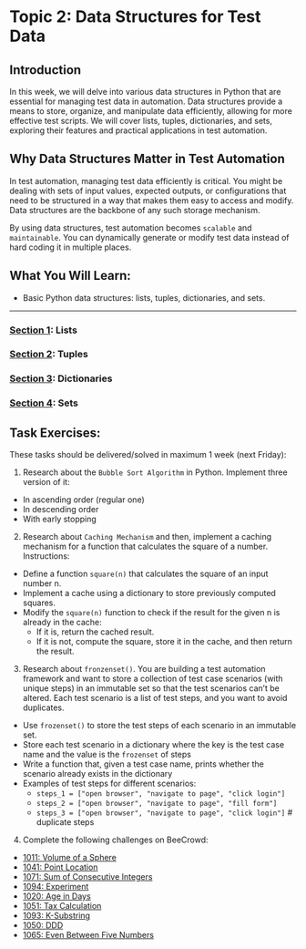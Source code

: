 # Topic 2: Data Structures for Test Data

## Introduction

In this week, we will delve into various data structures in Python that are essential for managing test data in automation. Data structures provide a means to store, organize, and manipulate data efficiently, allowing for more effective test scripts. We will cover lists, tuples, dictionaries, and sets, exploring their features and practical applications in test automation.

## Why Data Structures Matter in Test Automation

In test automation, managing test data efficiently is critical. You might be dealing with sets of input values, expected outputs, or configurations that need to be structured in a way that makes them easy to access and modify. Data structures are the backbone of any such storage mechanism.

By using data structures, test automation becomes `scalable` and `maintainable`. You can dynamically generate or modify test data instead of hard coding it in multiple places.


## What You Will Learn:
- Basic Python data structures: lists, tuples, dictionaries, and sets.

---


### [Section 1](lists): Lists

### [Section 2](tuples): Tuples

### [Section 3](dictionaries): Dictionaries

### [Section 4](sets): Sets


## Task Exercises:

These tasks should be delivered/solved in maximum 1 week (next Friday):

1. Research about the `Bubble Sort Algorithm` in Python. Implement three version of it:
- In ascending order (regular one)
- In descending order
- With early stopping

2. Research about `Caching Mechanism` and then, implement a caching mechanism for a function that calculates the square of a number. Instructions:
- Define a function `square(n)` that calculates the square of an input number n.
- Implement a cache using a dictionary to store previously computed squares.
- Modify the `square(n)` function to check if the result for the given n is already in the cache:
  - If it is, return the cached result.
  - If it is not, compute the square, store it in the cache, and then return the result.

3. Research about `fronzenset()`. You are building a test automation framework and want to store a collection of test case scenarios (with unique steps) in an immutable set so that the test scenarios can’t be altered. Each test scenario is a list of test steps, and you want to avoid duplicates.
- Use `frozenset()` to store the test steps of each scenario in an immutable set.
- Store each test scenario in a dictionary where the key is the test case name and the value is the `frozenset` of steps
- Write a function that, given a test case name, prints whether the scenario already exists in the dictionary
- Examples of test steps for different scenarios:
  - `steps_1 = ["open browser", "navigate to page", "click login"]`
  - `steps_2 = ["open browser", "navigate to page", "fill form"]`
  - `steps_3 = ["open browser", "navigate to page", "click login"]`  # duplicate steps

4. Complete the following challenges on BeeCrowd:
- [1011: Volume of a Sphere](https://judge.beecrowd.com/en/problems/view/1011)
- [1041: Point Location](https://judge.beecrowd.com/en/problems/view/1041)
- [1071: Sum of Consecutive Integers](https://judge.beecrowd.com/en/problems/view/1071)
- [1094: Experiment](https://judge.beecrowd.com/en/problems/view/1094)
- [1020: Age in Days](https://judge.beecrowd.com/en/problems/view/1020)
- [1051: Tax Calculation](https://judge.beecrowd.com/en/problems/view/1051)
- [1093: K-Substring](https://judge.beecrowd.com/en/problems/view/1093)
- [1050: DDD](https://judge.beecrowd.com/en/problems/view/1050)
- [1065: Even Between Five Numbers](https://judge.beecrowd.com/en/problems/view/1065)
